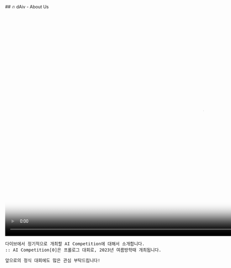 <!-- Bootstrap Assets -->
<script src="/cdn/bootstrap/5.3.2/dist/js/bootstrap.bundle.min.js" crossorigin="anonymous"></script>
<link href="/cdn/bootstrap/5.3.2/dist/css/bootstrap.min.css" rel="stylesheet" crossorigin="anonymous">

<!-- Style Setting -->
<link href="/dist/res/css/font.css" rel="stylesheet">
<link href="/dist/res/css/style.css" rel="stylesheet">
<link href="/dist/res/css/color.css" rel="stylesheet">

<!-- Load Js Library -->
<script type="text/javascript" src="/cdn/brython/3.11.3/brython.js" crossorigin="anonymous"></script>
<script type="text/javascript" src="/cdn/brython/3.11.3/brython_stdlib.js" crossorigin="anonymous"></script>
<script type="text/javascript">
    favicon = document.createElement("link");
    favicon.type = "image/ico";
    favicon.rel = "icon";
    favicon.href = "/dist/res/image/favicon.ico";
    document.head.appendChild(favicon);

    document.getElementsByTagName("title")[0].innerHTML = "About Us";

    window.onload = function(){
        brython();
    }
</script>
<script src="/cdn/gsap/3.12.2/gasp.min.js"></script>
<script src="/cdn/CircleType/2.3.1/dist/circletype.min.js"></script>
<script src="/cdn/animated-cursor/anicursor.js"></script>
<link href="/cdn/animated-cursor/anicursor.css" rel="stylesheet">

<!-- Page Scripting -->
<script type="text/python">
    from browser import document, window
    console = window.console
    pyprint = print
    print = console.log

    for element in document.getElementsByTagName("H1"):
        if ".github.io" in element.innerHTML:
            element.parentNode.removeChild(element)
</script>
<script type="text/python" src="/dist/src/common/main.py"></script>


<div style="height: 40px"></div>
## 🔥 dAiv - About Us

<video
    src="/about/introduction.mp4"
    width="1280px"
    height="720px"
    poster="images/Gaulois-poster.PNG"
    controls
    autoplay
    loop
    ></video>

<pre>
다이브에서 정기적으로 개최할 AI Competition에 대해서 소개합니다.
:: AI Competition[0]은 프롤로그 대회로, 2023년 여름방학때 개최됩니다.
</pre>
<pre>
앞으로의 정식 대회에도 많은 관심 부탁드립니다!
</pre>
